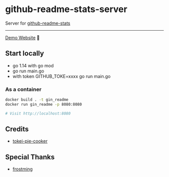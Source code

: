 # github-readme-stats-server
Server for [github-readme-stats](https://github.com/yihong0618/github-readme-stats)


---

[Demo Website](https://github-readme-stats-d7t3.onrender.com/) 🚀

## Start locally

- go 1.14 with go mod
- go run main.go
- with token GITHUB_TOKE=xxxx go run main.go

### As a container

```bash
docker build . -t gin_readme
docker run gin_readme -p 8080:8080 

# Visit http://localhost:8080
```

## Credits

- [tokei-pie-cooker](https://github.com/frostming/tokei-pie-cooker)

## Special Thanks 

- [frostming](https://github.com/frostming)
